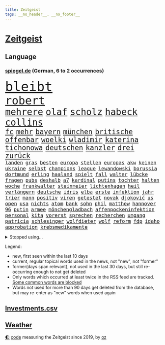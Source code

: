```yaml
---
title: Zeitgeist
tags: __no_header__, __no_footer__
---
```


# [Zeitgeist](https://oliz.io/zeitgeist/)

## Language

<h3><a href="https://www.spiegel.de" target="_blank">spiegel.de</a> (German, 6 to 2 occurrences)</h3>
<p style="font-family:monospace">
<span style="font-size:32pt"><a href="news_links.html#bleibt" class="current">bleibt</a></span>
<br>
<span style="font-size:27pt"><a href="news_links.html#robert" class="current">robert</a></span>
<br>
<span style="font-size:22pt"><a href="news_links.html#mehrere" class="current">mehrere</a></span>
<span style="font-size:22pt"><a href="news_links.html#olaf" class="current">olaf</a></span>
<span style="font-size:22pt"><a href="news_links.html#scholz" class="current">scholz</a></span>
<span style="font-size:22pt"><a href="news_links.html#habeck" class="current">habeck</a></span>
<span style="font-size:22pt"><a href="news_links.html#collins" class="new">collins</a></span>
<br>
<span style="font-size:17pt"><a href="news_links.html#fc" class="current">fc</a></span>
<span style="font-size:17pt"><a href="news_links.html#mehr" class="current">mehr</a></span>
<span style="font-size:17pt"><a href="news_links.html#bayern" class="current">bayern</a></span>
<span style="font-size:17pt"><a href="news_links.html#münchen" class="current">münchen</a></span>
<span style="font-size:17pt"><a href="news_links.html#britische" class="current">britische</a></span>
<span style="font-size:17pt"><a href="news_links.html#offenbar" class="current">offenbar</a></span>
<span style="font-size:17pt"><a href="news_links.html#woelki" class="current">woelki</a></span>
<span style="font-size:17pt"><a href="news_links.html#wladimir" class="current">wladimir</a></span>
<span style="font-size:17pt"><a href="news_links.html#katerina" class="new">katerina</a></span>
<span style="font-size:17pt"><a href="news_links.html#tichonowa" class="new">tichonowa</a></span>
<span style="font-size:17pt"><a href="news_links.html#deutschen" class="current">deutschen</a></span>
<span style="font-size:17pt"><a href="news_links.html#kanzler" class="current">kanzler</a></span>
<span style="font-size:17pt"><a href="news_links.html#drei" class="current">drei</a></span>
<span style="font-size:17pt"><a href="news_links.html#zurück" class="current">zurück</a></span>
<br>
<span style="font-size:12pt"><a href="news_links.html#landen" class="current">landen</a></span>
<span style="font-size:12pt"><a href="news_links.html#gras" class="current">gras</a></span>
<span style="font-size:12pt"><a href="news_links.html#besten" class="current">besten</a></span>
<span style="font-size:12pt"><a href="news_links.html#europa" class="current">europa</a></span>
<span style="font-size:12pt"><a href="news_links.html#stellen" class="current">stellen</a></span>
<span style="font-size:12pt"><a href="news_links.html#europas" class="current">europas</a></span>
<span style="font-size:12pt"><a href="news_links.html#akw" class="current">akw</a></span>
<span style="font-size:12pt"><a href="news_links.html#keinen" class="current">keinen</a></span>
<span style="font-size:12pt"><a href="news_links.html#ukraine" class="current">ukraine</a></span>
<span style="font-size:12pt"><a href="news_links.html#selbst" class="current">selbst</a></span>
<span style="font-size:12pt"><a href="news_links.html#champions" class="current">champions</a></span>
<span style="font-size:12pt"><a href="news_links.html#league" class="current">league</a></span>
<span style="font-size:12pt"><a href="news_links.html#lewandowski" class="current">lewandowski</a></span>
<span style="font-size:12pt"><a href="news_links.html#borussia" class="current">borussia</a></span>
<span style="font-size:12pt"><a href="news_links.html#dortmund" class="current">dortmund</a></span>
<span style="font-size:12pt"><a href="news_links.html#erling" class="current">erling</a></span>
<span style="font-size:12pt"><a href="news_links.html#haaland" class="current">haaland</a></span>
<span style="font-size:12pt"><a href="news_links.html#spielt" class="current">spielt</a></span>
<span style="font-size:12pt"><a href="news_links.html#fall" class="current">fall</a></span>
<span style="font-size:12pt"><a href="news_links.html#walter" class="current">walter</a></span>
<span style="font-size:12pt"><a href="news_links.html#lübcke" class="current">lübcke</a></span>
<span style="font-size:12pt"><a href="news_links.html#fragen" class="current">fragen</a></span>
<span style="font-size:12pt"><a href="news_links.html#pubs" class="new">pubs</a></span>
<span style="font-size:12pt"><a href="news_links.html#deshalb" class="current">deshalb</a></span>
<span style="font-size:12pt"><a href="news_links.html#a7" class="new">a7</a></span>
<span style="font-size:12pt"><a href="news_links.html#kardinal" class="current">kardinal</a></span>
<span style="font-size:12pt"><a href="news_links.html#putins" class="current">putins</a></span>
<span style="font-size:12pt"><a href="news_links.html#tochter" class="current">tochter</a></span>
<span style="font-size:12pt"><a href="news_links.html#halten" class="current">halten</a></span>
<span style="font-size:12pt"><a href="news_links.html#woche" class="current">woche</a></span>
<span style="font-size:12pt"><a href="news_links.html#frankwalter" class="current">frankwalter</a></span>
<span style="font-size:12pt"><a href="news_links.html#steinmeier" class="current">steinmeier</a></span>
<span style="font-size:12pt"><a href="news_links.html#lichtenhagen" class="new">lichtenhagen</a></span>
<span style="font-size:12pt"><a href="news_links.html#heil" class="current">heil</a></span>
<span style="font-size:12pt"><a href="news_links.html#verlängern" class="current">verlängern</a></span>
<span style="font-size:12pt"><a href="news_links.html#deutsche" class="current">deutsche</a></span>
<span style="font-size:12pt"><a href="news_links.html#idris" class="new">idris</a></span>
<span style="font-size:12pt"><a href="news_links.html#elba" class="new">elba</a></span>
<span style="font-size:12pt"><a href="news_links.html#erste" class="current">erste</a></span>
<span style="font-size:12pt"><a href="news_links.html#infektion" class="current">infektion</a></span>
<span style="font-size:12pt"><a href="news_links.html#jahr" class="current">jahr</a></span>
<span style="font-size:12pt"><a href="news_links.html#trier" class="current">trier</a></span>
<span style="font-size:12pt"><a href="news_links.html#mann" class="current">mann</a></span>
<span style="font-size:12pt"><a href="news_links.html#positiv" class="current">positiv</a></span>
<span style="font-size:12pt"><a href="news_links.html#viren" class="current">viren</a></span>
<span style="font-size:12pt"><a href="news_links.html#getestet" class="current">getestet</a></span>
<span style="font-size:12pt"><a href="news_links.html#novak" class="current">novak</a></span>
<span style="font-size:12pt"><a href="news_links.html#djoković" class="current">djoković</a></span>
<span style="font-size:12pt"><a href="news_links.html#us" class="current">us</a></span>
<span style="font-size:12pt"><a href="news_links.html#open" class="current">open</a></span>
<span style="font-size:12pt"><a href="news_links.html#usa" class="current">usa</a></span>
<span style="font-size:12pt"><a href="news_links.html#nichts" class="current">nichts</a></span>
<span style="font-size:12pt"><a href="news_links.html#atom" class="current">atom</a></span>
<span style="font-size:12pt"><a href="news_links.html#bank" class="current">bank</a></span>
<span style="font-size:12pt"><a href="news_links.html#sohn" class="current">sohn</a></span>
<span style="font-size:12pt"><a href="news_links.html#phil" class="current">phil</a></span>
<span style="font-size:12pt"><a href="news_links.html#matthew" class="current">matthew</a></span>
<span style="font-size:12pt"><a href="news_links.html#hannover" class="current">hannover</a></span>
<span style="font-size:12pt"><a href="news_links.html#96" class="current">96</a></span>
<span style="font-size:12pt"><a href="news_links.html#putin" class="current">putin</a></span>
<span style="font-size:12pt"><a href="news_links.html#armee" class="current">armee</a></span>
<span style="font-size:12pt"><a href="news_links.html#mönchengladbach" class="current">mönchengladbach</a></span>
<span style="font-size:12pt"><a href="news_links.html#affenpockeninfektion" class="current">affenpockeninfektion</a></span>
<span style="font-size:12pt"><a href="news_links.html#personal" class="current">personal</a></span>
<span style="font-size:12pt"><a href="news_links.html#kita" class="new">kita</a></span>
<span style="font-size:12pt"><a href="news_links.html#vorerst" class="current">vorerst</a></span>
<span style="font-size:12pt"><a href="news_links.html#sprechen" class="current">sprechen</a></span>
<span style="font-size:12pt"><a href="news_links.html#recherchen" class="current">recherchen</a></span>
<span style="font-size:12pt"><a href="news_links.html#umgang" class="current">umgang</a></span>
<span style="font-size:12pt"><a href="news_links.html#patricia" class="current">patricia</a></span>
<span style="font-size:12pt"><a href="news_links.html#schlesinger" class="current">schlesinger</a></span>
<span style="font-size:12pt"><a href="news_links.html#wolfdieter" class="current">wolfdieter</a></span>
<span style="font-size:12pt"><a href="news_links.html#wolf" class="current">wolf</a></span>
<span style="font-size:12pt"><a href="news_links.html#reform" class="current">reform</a></span>
<span style="font-size:12pt"><a href="news_links.html#fdp" class="current">fdp</a></span>
<span style="font-size:12pt"><a href="news_links.html#idaho" class="new">idaho</a></span>
<span style="font-size:12pt"><a href="news_links.html#approbation" class="new">approbation</a></span>
<span style="font-size:12pt"><a href="news_links.html#krebsmedikamente" class="new">krebsmedikamente</a></span>
</p>
<details>
<summary>Stopped using...</summary>
<p class="former" style="font-size:12pt">
historiker(673) normal(672) taten(672) dauerhaft(671) rasant(671) regierungschefs(671) tv(671) widerspricht(671) ausbruch(670) doku(670) hollywood(670) kliniken(670) netzwerken(670) position(670) bemüht(669) fenster(669) strengere(669) ankündigung(668) begründung(668) leon(668) richtigen(668) szenen(668) verfolgen(668) bedenken(667) brauchte(667) bundesamt(667) esken(667) gekündigt(667) höchststand(667) minderheit(667) saskia(667) spätestens(667) welchem(667) arzt(666) fünfte(666) portugal(666) unterzeichnet(666) berg(665) erholung(665) kapitol(665) konservativen(665) regt(665) stoppen(665) verdient(665) genannt(664) klimaneutral(664) rand(664) torjäger(664) trennt(664) verdienen(664) vieler(664) wald(664) chancen(663) digitaler(663) drama(663) drosten(663) enthüllt(663) erbe(663) lockdowns(663) radikale(663) taylor(663) verwirrung(663) weitergeht(663) erinnerungen(662) gesorgt(662) hölle(662) lehnen(662) oberste(662) oppositionelle(662) verhängen(662) vielerorts(662) vorzeitig(662) vorübergehend(662) berichte(661) bmw(661) geflogen(661) libyen(661) meinungsfreiheit(661) netzwerk(661) rückschlag(661) teilnehmen(661) usbehörden(661) verspielt(661) deswegen(660) lager(660) passen(660) ziemlich(660) 2011(659) csuchef(659) januar(659) lieben(659) partner(659) roten(659) streitkräfte(659) umso(659) folgte(658) genutzt(658) glücklich(658) hunderten(658) i(658) menschenleben(658) sicherte(658) stoppt(658) 130(657) amerikanischen(657) behandeln(657) bekamen(657) härter(657) offiziellen(657) rafael(657) restaurants(657) vorsprung(657) wies(657) zinsen(657) dicht(656) nahen(656) venezuela(656) verstärkt(656) verbessert(655) 4(654) crash(654) distanz(653) schreibt(653) stärke(653) 10(652) mitglieder(652) vorstellen(652) coronapolitik(651) gering(651) kehrte(651) kommende(651) nordirland(651) unbedingt(651) verlauf(651) aufgegeben(650) journalistin(650) konkrete(650) viertelfinale(650) berater(649) brauche(649) größeren(649) herz(649) kontrollen(649) beschränkungen(648) gekauft(648) gestoppt(648) le(648) option(647) zukünftig(647) aktivistin(646) berühmte(646) offenbart(645) behalten(644) echten(644) sachsens(644) leider(643) verfassung(643) laufenden(642) text(642) nationalen(641) sergio(641) springen(641) beitrag(640) jeff(640) präsidentenwahl(639) startete(639) wendet(639) ausrüstung(638) digital(637) tisch(637) top(637) verständnis(637) hinterlässt(633) intelligenz(633) künstliche(633) trauern(633) dutzend(632) ämter(632) enthüllungen(631) grünenchefin(631) schwung(630) patzt(628) palmer(626) vorläufig(624) gesundheitliche(623) grüner(623) atomabkommen(620) athletinnen(619) anderswo(617) coronaimpfungen(617) herausforderungen(617) beendete(615) drohne(615) betrunkener(602) reihen(602) ausgemacht(601) ärmelkanal(601) quadratmeter(600) coronaimpfung(598) leiter(585) mallorca(575) spritze(573) schlaf(564) niederländer(562) währung(557) infos(556) zusätzlichen(556) 18jähriger(546) gemüse(546) konkreten(527) haiti(523) promille(516) hochschulen(514) rum(506) happy(503) reue(494) 2001(486) herausragende(485) unis(482) finanziert(472) bka(457) fußballnationalmannschaft(456) besonderes(449) 25jährige(440) impfgegner(436) akzeptieren(432) kontinent(431) gegend(428) finger(425) mythos(411) sammelt(409) staatschefs(404) unseres(402) veröffentlichung(400) astronomen(398) spiegelpodcast(396) kilogramm(395) zwingen(394) sätze(390) auszeit(389) mächtigen(389) 9(388) wandte(386) rekordwert(383) fühlte(379) dominieren(374) knie(373) flut(372) verstorben(372) amoklauf(367) änderung(366) nicole(364) immobilienmarkt(363) befürwortet(362) siebzigerjahren(361) gestern(360) kameras(360) norwegischen(359) äußerung(359) highlights(356) erkrankte(355) fatalen(352) übertragen(351) dax(348) häfen(343) gewidmet(341) bedürftige(340) börsen(340) gewohnt(340) rückgabe(339) immobilien(338) tabellenführer(337) diebe(334) grenzzaun(333) überraschende(333) social(332) gehälter(328) ließe(328) gesetzesänderung(327) ausgeschöpft(326) fifa(326) eindeutig(325) gewandt(325) staatspräsident(324) kalten(323) teamkollege(323) fünftel(320) staatsanwältin(318) fracht(314) betreten(311) konflikts(311) genügt(310) älteste(310) abhängigkeit(307) mutmaßliches(307) staatssekretär(306) abkommen(305) grünenpolitiker(305) wesen(305) minus(299) unterhaus(298) siebten(297) station(297) beider(296) erneutes(294) hofreiter(293) osteuropa(293) mächtig(290) kombination(288) spürbar(288) kredite(286) plastikmüll(286) schuldenbremse(285) verläuft(285) menschlichkeit(282) dritter(281) perspektive(281) schlimme(280) verblüffend(280) umsetzung(279) vorwand(279) oberlandesgericht(278) überlastung(278) coronapatienten(277) bas(276) bärbel(276) porträtiert(274) wilden(274) kritikern(269) vatikan(262) betriebsrat(260) feuerte(259) geringer(258) schienen(257) unserem(257) mehrheitlich(256) schärfere(255) lärm(253) oskar(253) fabian(252) technischer(252) extremer(251) behält(246) aktivistinnen(244) schloss(242) sportliche(240) aussetzen(237) behauptungen(236) eukommissionschefin(236) erzwingen(232) kachelmann(232) einzig(231) ezb(231) greuther(231) bundesinnenministerin(230) personalnot(230) möchten(229) juan(227) pflegerinnen(227) borrell(225) josep(225) patzer(224) getäuscht(223) verbündete(223) gefechte(221) beamter(220) transport(220) weltbekannt(220) rechner(219) sozialleistungen(219) betrachtet(218) stabilität(218) systematisch(218) sanitäter(216) südosten(216) cool(215) genehmigt(214) wimbledon(214) erleiden(213) abwehrspieler(212) anträge(212) waffenstillstand(212) stefanie(211) frauenquote(210) vorwoche(209) brot(208) 2500(206) ausgeschieden(206) wettkampf(204) baute(202) teppich(201) muslimische(200) enttäuschend(198) geschenk(198) mutigen(198) peilt(198) schnelltest(197) geklagt(196) wiederum(196) einfachen(194) strafzahlung(193) bürgerkrieg(190) klingen(190) kraftwerke(190) marilyn(189) unabhängiger(187) justizministerium(185) diabetes(183) erschöpfung(183) trick(183) dramatischer(182) emotionalen(181) horror(181) symptomen(180) architektin(179) great(178) drahtzieher(176) nützt(176) zurecht(176) gewölbe(175) reichweite(175) befristete(174) schlacht(174) 83jährige(172) asylsuchende(172) lasten(171) infolge(170) ordnet(170) marokko(169) betreibt(167) end(167) radprofi(167) übersteht(167) bill(166) usamerikanerin(166) 17jährige(165) ausgeweitet(165) verräter(165) 40000(164) arbeitslos(163) konkurrentin(163) prophezeit(163) umzusetzen(163) aufsichtsrat(162) champsélysées(162) krause(162) pannen(162) neubrandenburg(161) bürokratie(160) kirchen(160) ramadan(160) autofahrerin(159) erfolgreicher(159) seltsamen(159) verübt(159) angel(157) auslöst(156) wachsenden(156) johanna(154) vorsichtig(154) anliegen(153) gegendemonstranten(153) südamerika(153) bundesligaspiel(152) coronainfizierte(152) bestände(151) grundwasser(151) sensationelle(151) gebiete(148) zunehmen(148) mangelhaft(147) eingetroffen(146) erneuerbare(146) gegenden(146) group(146) ausweitung(145) geheimdienstchef(145) widmen(145) ampeln(144) drosseln(144) auflösung(143) masse(143) ruanda(143) wappnen(143) 86jährige(142) rechneten(142) arbeitsbedingungen(141) invasoren(141) monarchie(141) sberbank(141) 32jährige(140) aussetzung(140) kiewer(140) regierungskritiker(139) duo(138) bundesgebiet(137) rabatt(137) sowieso(137) hungern(136) abgewehrt(135) marathon(135) notwendige(134) pogačar(134) tadej(134) regisseurs(133) träfe(133) ölembargo(133) antwortet(132) schweres(132) sexualisierte(132) spart(131) villen(131) halbiert(130) äckern(130) angriffskrieges(129) euaußenbeauftragte(129) ostafrika(129) wände(129) liveübertragung(128) ferraripilot(127) gasembargo(127) verbraucht(127) flossen(126) fox(125) nationalelf(125) downsyndrom(124) stocken(124) verweis(124) völkermord(123) abgrund(122) auslösen(122) lautete(122) ruhm(122) gerichtssaal(121) roms(120) fair(119) unerwünscht(119) zulegen(119) doppelsieg(118) ordentlich(118) eckpunkte(115) heike(115) konkret(115) kreuz(115) medizinisch(115) vorgeschichte(115) atomkrieg(114) stilllegung(113) kotropfen(112) handys(111) locken(111) neuwahlen(111) träge(111) wurst(111) pipelines(110) euroraum(109) privathaushalte(109) jack(108) rajapaksa(108) volkswirtschaft(108) meistert(107) bremse(106) getreidelieferungen(106) bogen(105) furcht(105) schindler(105) zusammenstößen(105) enttäuschenden(104) queeren(104) bundesjustizminister(103) kriegsschiff(103) gepard(102) steigerung(102) wetterexperten(102) feste(101) panzerlieferungen(101) stichwahl(101) verstehe(101) depp(100) johnny(100) amber(99) heard(99) pkk(99) tummeln(99) entsprechendes(98) liberale(98) mitteilen(98) nepal(98) übergriffen(98) note(97) statistischem(97) widersprüche(97) beschädigte(96) hammer(96) obdachlose(96) thore(96) überwachungssoftware(96) bundeskanzlers(95) kippte(95) regierungskrise(95) gekürzt(94) spdbundestagsfraktion(94) frühzeitig(93) kleinflugzeug(93) kleinflugzeugs(93) nordstream(93) parteichefin(93) ringtausch(93) ko(92) mobile(92) zehnte(92) 750(91) bezahlbar(91) kassenschlager(91) konsequenz(91) nationalversammlung(91) staatsanwaltschaften(91) caster(90) flott(90) gefährdete(90) routen(90) schau(90) täuschungsmanöver(90) unsicheren(90) verschifft(90) ehrt(89) gelegentlich(89) hindernisse(89) kürzt(89) obst(89) susanne(89) verschlimmern(89) vogel(89) baugenehmigungen(88) dämpfe(88) erdogan(88) ungarische(88) werten(88) act(87) intellektueller(87) parlamentarischer(87) skandalen(87) zehnten(86) auszugleichen(85) dfbtor(85) rammstein(85) rollfeld(85) 58jährigen(84) 73jährige(84) mobbing(84) rekordhitze(84) riskanter(84) sonntagsfrage(84) weltverband(84) atlas(83) chiellini(83) fortführung(83) militäroffensive(83) rechtsextremistin(83) startups(83) südfranzösischen(83) zurücktreten(83) einsatzes(82) irreguläre(82) rügen(82) skulpturen(82) steine(81) stresstest(81) verlobten(81) vermarktet(81) folterte(80) marozsán(80) nutzerdaten(80) billiges(79) dänischen(79) einsatzkräften(79) panzerringtausch(79) plagt(79) stramm(79) anlaufstelle(78) befund(78) ibrahimović(78) wirtschaftsministeriums(78) zehnkampf(78) zlatan(78) abtransportiert(77) ausgebaut(77) gefälschter(77) luisa(77) spähsoftware(77) verbrenner(77) zeitfahren(77) frustriert(76) schnecken(76) vorgeschrieben(76) 2026(75) ereignete(75) jene(75) reizvoll(75) spurlos(75) stehle(75) vertane(75) ölmarkt(75) löschflugzeuge(74) monroe(74) plagiatsvorwürfe(74) spannender(74) tiefsten(74) angeschlagenen(73) budget(73) girl(73) güterzug(73) nordirlandprotokoll(73) wertvollste(73) effizienter(72) entwickler(72) europameister(72) heimspiel(72) mexikaner(72) ständiger(72) titelverteidiger(72) verleumdungsprozess(72) alleingang(71) bangladesch(71) europaparlament(71) förde(71) hui(71) klimapläne(70) multimillionär(70) schwangerschaftsabbruch(70) unobericht(70) 195(69) angemessenes(69) einhalten(69) erlaubnis(69) gedächtnis(69) markigen(69) schwaches(69) toben(69) vorrunde(69) wolke(69) angesprochen(68) aufgebaut(68) fernverkehr(68) provider(68) verhandlung(68) einreichen(67) ernannt(67) rooney(67) beileid(66) empfängnisverhütung(66) gesundheitsbehörde(66) missgeschick(66) stürmten(66) überstandener(66) altenberger(65) angespannten(65) coronafrei(65) gewütet(65) kommissarin(65) kämna(65) lennard(65) malaika(65) mihambo(65) produkten(65) saisonbeginn(65) ungleichheit(65) unverschämt(65) exmann(64) kühnert(64) schroff(64) selbstbewusste(64) cartoonisten(63) eyckhoff(63) nordirlandstreit(63) qualifizierte(63) verkörperte(63) votum(63) abgibt(62) gleicht(62) herzrasen(62) lng(62) nerv(62) pakt(62) sensiblen(62) spdgeneralsekretär(62) straßenblockaden(62) abgesägt(61) angestrebten(61) campingplatz(61) dauercamper(61) däne(61) kasparow(61) laufender(61) pflegerin(61) regierungsamt(61) turnen(61) empfehlungen(60) galten(60) selbstbestimmung(60) sicherheiten(60) aufzeichnung(59) ermittlungsgruppe(59) neuwahl(59) polittalk(59) save(59) schmetterlinge(59) umgestellt(59) w(59) zusammengekommen(59) besiegelt(58) entthronte(58) erforderlichen(58) erstellt(58) geringen(58) ingenieur(58) irans(58) islamistische(58) jimmy(58) oberkörper(58) rampenlicht(58) as(57) beeindruckende(57) bobbycar(57) georgia(57) trudelt(57) youtube(57) 30mal(56) konzentrationslager(56) tagessieg(56) wechselwilligen(56) xavi(56) fotografierten(55) mourinho(55) senator(55) staatskassen(55) tempel(55) trisomie(55) uniform(55) zwangspause(55) aufbringen(54) drogenboss(54) idol(54) meistgesuchten(54) wirtschaftskrieg(54) wissenschaftlerinnen(54) anbaufläche(53) ki(53) misshandelt(53) vertrat(53) windeln(53) wohneigentum(53) blöße(52) kissinger(52) regenbogenflagge(52) sturmgewehre(52) terrororganisation(52) tiktokvideos(52) tourauftakt(52) unten(52) 86(51) ballermann(51) herein(51) konkurrieren(51) madrids(51) massenproteste(51) stade(51) syriens(51) mobilisieren(50) verträgt(50) abstriche(49) camilla(49) erzählungen(49) remmo(49) rundfahrt(49) zunehmender(49) überlegenheit(49) defekt(48) feuert(48) haushaltspolitik(48) leoparden(48) mühe(48) unerwarteten(48) absoluter(47) disziplin(47) erwerb(47) partisanen(47) pfefferspray(47) romanen(47) verlängerte(47) zeitgeist(47) aert(46) blues(46) entfernte(46) großartige(46) wout(46) zertifikat(46) amazonasgebiet(45) comic(45) landsmanns(45) mächtige(45) phillips(45) redakteur(45) ruhig(45) sbahn(45) taugte(45) verschont(45) versorgungskrise(45) überstellt(45) …(45) 450(44) gnabry(44) regenbogenfahne(44) reinhold(44) serge(44) bahnsteig(43) fühle(43) gareth(43) geworben(43) infizierten(43) nähert(43) popart(43) smarte(43) spdvorsitzende(43) 1974(42) fehlten(42) güter(42) lebenszeichen(42) bewusstsein(41) einbau(41) erobern(41) feldern(41) gomez(41) gottschalk(41) nervöse(41) rockbands(41) schottergärten(41) selena(41) patsche(40) spdchefin(40) treu(40) beurlaubt(39) ertrunken(39) lamda(39) monatelanger(39) regisseuren(39) söldnertruppe(39) tirol(39) zuschreibt(39) beute(38) feinde(38) katholiken(38) kfw(38) synodalen(38) weltstar(38) abwehrchef(37) aufprall(37) golfstaat(37) resolution(37) unfalls(37) erbeutet(36) forever(36) gen(36) ig(36) oper(36) rippenbruch(36) synthetischen(36) todesurteile(36) urlaubsinsel(36) 1958(35) regelungen(35) vorläufige(35) 0(34) ammoniak(34) game(34) gasversorgers(34) koste(34) norditalien(34) untätigkeit(34) unzufriedenheit(34) versorgen(34) benziner(33) devon(33) exklave(33) fünfmal(33) nahostreise(33) sehnen(33) trauung(33) umzug(33) veröffentlichten(33) zoff(33) alphabet(32) passau(32) trendet(32) außerordentliche(31) heißer(31) herbstwelle(31) kulisse(31) posieren(31) rückschläge(31) umstrittenem(31) 66(30) armand(30) aufenthaltsort(30) beharrt(30) erkältung(30) freizeit(30) grausamkeit(30) natopartnern(30) parlamentsauflösung(30) schnellt(30) unsinn(30) altach(29) birte(29) eingeschlagen(29) einigkeit(29) elvis(29) kronprinz(29) meier(29) melilla(29) niedergelegt(29) personalie(29) rechtsruck(29) vorarlberg(29) wintersport(29) aufgelöst(28) columbiabad(28) coronasommerwelle(28) erstickt(28) gartenkolumne(28) geschke(28) waffenrecht(28) zajac(28) zoohandlung(28) anschauen(27) bürgertests(27) drosselung(27) fassungslos(27) gescheiterten(27) gewehren(27) kaplan(27) mclaughlin(27) frankreichrundfahrt(26) infizieren(26) kaliningrad(26) lesbos(26) luftabwehrsysteme(26) oldenburg(26) diess(25) kaulitz(25) landwirtschaft(25) partien(25) sabine(25) schormann(25) unikliniken(25) verpflichten(25) duplantis(24) mister(24) na(24) sonnenblumenöl(24) antisemitismuseklat(23) beendigung(23) beharren(23) branchenverband(23) efuels(23) nahrungsmittelpreise(23) rausch(23) satirikerduo(23) topfahrer(23) wache(23) alicia(22) bale(22) besuche(22) eifrig(22) etappen(22) führe(22) gefährt(22) landeswährung(22) niederschläge(22) solaranlage(22) vwchef(22) erneuerbarer(21) euphorie(21) forscherteam(21) gruß(21) hektischen(21) ingeborgbachmannpreis(21) lubmin(21) ostseeexklave(21) ricky(21) umweltauflagen(21) vernichtet(21) übertreffen(21) bond(20) csd(20) enthüllte(20) gesa(20) ansätze(19) gestohlenes(19) netzhaut(19) verstanden(19) ägyptischen(19) gasversorger(18) heizöl(18) weitsprungweltmeisterin(18) welternährung(18) 6000(17) eingerichtet(17) kürzungen(17) maßstäbe(17) pflanzenarten(17) schlechteren(17) unverhofften(17) belgier(16) echter(16) legalisiert(16) magull(16) neunmal(16) revival(16) teufel(16) verfassungsklage(16) zeigefinger(16) angehoben(15) antisemit(15) czaja(15) dirigent(15) geschlechter(15) gesundheitssystem(15) gewisse(15) pfosten(15) reisechaos(15) staatshilfe(15) a44(14) atmen(14) auslandspodcast(14) breiter(14) geräumt(14) gletscherabbruch(14) überdimensioniert(14) 151(13) bergetappe(13) biologin(13) couture(13) haute(13) hörer(13) marmolata(13) sommerfest(13) staatseinstieg(13) vertrauter(13) vorjahreszeitraum(13) yosemitenationalpark(13) aufgetan(12) coronaeinschränkungen(12) elfte(12) gotabaya(12) jasper(12) jva(12) minions(12) philipsen(12) rojas(12) spdsommerfest(12) yulimar(12) ausbleiben(11) coronaschutzmaßnahmen(11) eingefangen(11) knalleffekt(11) subventionen(11) verweigerte(11)
</p>
</details>
<p>Legend:
<ul>
<li><span class="new">new</span>, first seen within the last 10 days</li>
<li><span class="current">current</span>, regular topical words used in the news, not "new", not "former"</li>
<li><span class="former">former(days span relevant)</span>, not used in the last 30 days, but still re-occurring enough to not get deleted</li>
<li>Only words which occurred at least twice in the RSS feed are tracked. <a href="language/filters.py">Some common words are blocked</a></li>
<li>Words not used for more than 90 days get deleted from the database, but may re-enter as "new" words when used again</li>
</ul>
</p>

## [Investments](investments.html)[.csv](investments.csv)

## [Weather](weather.html)

<footer>
<a href="javascript:toggleTheme()" class="nav">🌓</a>
<a href="https://github.com/ooz/zeitgeist">code</a> measuring the Zeitgeist since 2019, by <a href="https://oliz.io">oz</a>
</footer>
